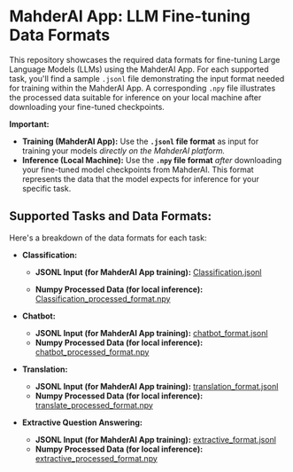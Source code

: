 # MahderAI App: LLM Fine-tuning Data Formats

This repository showcases the required data formats for fine-tuning Large Language Models (LLMs) using the MahderAI App. For each supported task, you'll find a sample `.jsonl` file demonstrating the input format needed for training within the MahderAI App. A corresponding `.npy` file illustrates the processed data suitable for inference on your local machine after downloading your fine-tuned checkpoints.

**Important:**

*   **Training (MahderAI App):** Use the **`.jsonl` file format** as input for training your models *directly on the MahderAI platform.*
*   **Inference (Local Machine):** Use the **`.npy` file format** *after* downloading your fine-tuned model checkpoints from MahderAI. This format represents the data that the model expects for inference for your specific task.

## Supported Tasks and Data Formats:

Here's a breakdown of the data formats for each task:


*   **Classification:**
    *   **JSONL Input (for MahderAI App training):** [Classification.jsonl](https://github.com/mahdertesf/LLM-Fine-tunning-Data-Format/blob/main/classification/classification.jsonl)
      
    *   **Numpy Processed Data (for local inference):** [Classification_processed_format.npy](https://github.com/mahdertesf/LLM-Fine-tunning-Data-Format/blob/main/classification/classification.npy)

*   **Chatbot:**
    *   **JSONL Input (for MahderAI App training):** [chatbot_format.jsonl](https://github.com/mahdertesf/LLM-Fine-tunning-Data-Format/blob/main/chatbot/chatbot_format.jsonl)
    *   **Numpy Processed Data (for local inference):** [chatbot_processed_format.npy](https://github.com/mahdertesf/LLM-Fine-tunning-Data-Format/blob/main/chatbot/chatbot_processed_format.npy)

*   **Translation:**
    *   **JSONL Input (for MahderAI App training):** [translation_format.jsonl](https://github.com/mahdertesf/LLM-Fine-tunning-Data-Format/blob/main/translation/translation_format.jsonl)
    *   **Numpy Processed Data (for local inference):** [translate_processed_format.npy](https://github.com/mahdertesf/LLM-Fine-tunning-Data-Format/blob/main/translation/translate_processed_format.npy)

*   **Extractive Question Answering:**
    *   **JSONL Input (for MahderAI App training):** [extractive_format.jsonl](https://github.com/mahdertesf/LLM-Fine-tunning-Data-Format/blob/main/extractive_question_answering/extractive_format.jsonl)
    *   **Numpy Processed Data (for local inference):** [extractive_processed_format.npy](https://github.com/mahdertesf/LLM-Fine-tunning-Data-Format/blob/main/extractive_question_answering/extractive_processed_format.npy)
